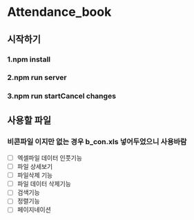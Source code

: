 # Attendance_book
## 시작하기
### 1.npm install
### 2.npm run server
### 3.npm run startCancel changes
## 사용할 파일
### 비콘파일 이지만 없는 경우 b_con.xls 넣어두었으니 사용바람
- [ ] 엑셀파일 데이터 인풋기능
- [ ] 파일 상세보기
- [ ] 파일삭제 기능
- [ ] 파일 데이터 삭제기능
- [ ] 검색기능
- [ ] 정렬기능
- [ ] 페이지네이션
